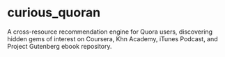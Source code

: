 curious_quoran
==============

A cross-resource recommendation engine for Quora users, discovering hidden gems of interest on Coursera, Khn Academy, iTunes Podcast, and Project Gutenberg ebook repository.
